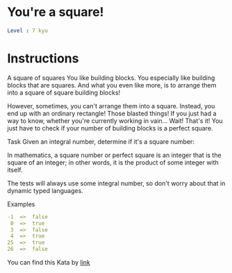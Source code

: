 # You're a square!

```yaml
Level : 7 kyu
```

# Instructions

A square of squares
You like building blocks. You especially like building blocks that are squares. And what you even like more, is to arrange them into a square of square building blocks!

However, sometimes, you can't arrange them into a square. Instead, you end up with an ordinary rectangle! Those blasted things! If you just had a way to know, whether you're currently working in vain… Wait! That's it! You just have to check if your number of building blocks is a perfect square.

Task
Given an integral number, determine if it's a square number:

In mathematics, a square number or perfect square is an integer that is the square of an integer; in other words, it is the product of some integer with itself.

The tests will always use some integral number, so don't worry about that in dynamic typed languages.

Examples

```yaml
-1  =>  false
 0  =>  true
 3  =>  false
 4  =>  true
25  =>  true
26  =>  false
```

You can find this Kata by [link](https://www.codewars.com/kata/54c27a33fb7da0db0100040e/train/java)